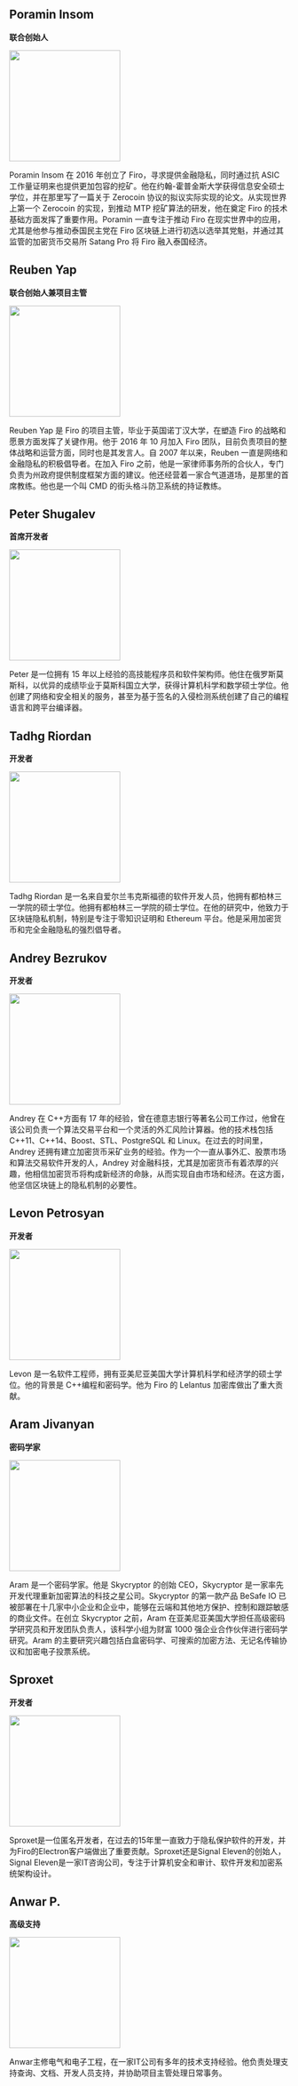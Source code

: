 ## Poramin Insom

**联合创始人**

<img src="https://img.chainnews.com/material/images/e63cfa988ccb51629bb95ac765c3546b_gJEGjJ5.png" width="200">

Poramin Insom 在 2016 年创立了 Firo，寻求提供金融隐私，同时通过抗 ASIC 工作量证明来也提供更加包容的挖矿。他在约翰-霍普金斯大学获得信息安全硕士学位，并在那里写了一篇关于 Zerocoin 协议的拟议实际实现的论文。从实现世界上第一个 Zerocoin 的实现，到推动 MTP 挖矿算法的研发，他在奠定 Firo 的技术基础方面发挥了重要作用。Poramin 一直专注于推动 Firo 在现实世界中的应用，尤其是他参与推动泰国民主党在 Firo 区块链上进行初选以选举其党魁，并通过其监管的加密货币交易所 Satang Pro 将 Firo 融入泰国经济。

## Reuben Yap

**联合创始人兼项目主管**

<img src="https://img.chainnews.com/material/images/e63cfa988ccb51629bb95ac765c3546b_zeiHkTz.png" width="200">

Reuben Yap 是 Firo 的项目主管，毕业于英国诺丁汉大学，在塑造 Firo 的战略和愿景方面发挥了关键作用。他于 2016 年 10 月加入 Firo 团队，目前负责项目的整体战略和运营方面，同时也是其发言人。自 2007 年以来，Reuben 一直是网络和金融隐私的积极倡导者。在加入 Firo 之前，他是一家律师事务所的合伙人，专门负责为州政府提供制度框架方面的建议。他还经营着一家合气道道场，是那里的首席教练。他也是一个叫 CMD 的街头格斗防卫系统的持证教练。

## Peter Shugalev

**首席开发者**

<img src="https://img.chainnews.com/material/images/e63cfa988ccb51629bb95ac765c3546b_GIcxc8r.png" width="200">

Peter 是一位拥有 15 年以上经验的高技能程序员和软件架构师。他住在俄罗斯莫斯科，以优异的成绩毕业于莫斯科国立大学，获得计算机科学和数学硕士学位。他创建了网络和安全相关的服务，甚至为基于签名的入侵检测系统创建了自己的编程语言和跨平台编译器。

## Tadhg Riordan

**开发者**

<img src="https://img.chainnews.com/material/images/e63cfa988ccb51629bb95ac765c3546b_AAinMBW.png" width="200">

Tadhg Riordan 是一名来自爱尔兰韦克斯福德的软件开发人员，他拥有都柏林三一学院的硕士学位。他拥有都柏林三一学院的硕士学位。在他的研究中，他致力于区块链隐私机制，特别是专注于零知识证明和 Ethereum 平台。他是采用加密货币和完全金融隐私的强烈倡导者。

## Andrey Bezrukov

**开发者**

<img src="https://img.chainnews.com/material/images/e63cfa988ccb51629bb95ac765c3546b_GfwOGfu.png" width="200">

Andrey 在 C++方面有 17 年的经验，曾在德意志银行等著名公司工作过，他曾在该公司负责一个算法交易平台和一个灵活的外汇风险计算器。他的技术栈包括 C++11、C++14、Boost、STL、PostgreSQL 和 Linux。在过去的时间里，Andrey 还拥有建立加密货币采矿业务的经验。作为一个一直从事外汇、股票市场和算法交易软件开发的人，Andrey 对金融科技，尤其是加密货币有着浓厚的兴趣，他相信加密货币将构成新经济的命脉，从而实现自由市场和经济。在这方面，他坚信区块链上的隐私机制的必要性。

## Levon Petrosyan

**开发者**

<img src="https://img.chainnews.com/material/images/e63cfa988ccb51629bb95ac765c3546b_FeX1Ynf.png" width="200">

Levon 是一名软件工程师，拥有亚美尼亚美国大学计算机科学和经济学的硕士学位。他的背景是 C++编程和密码学。他为 Firo 的 Lelantus 加密库做出了重大贡献。

## Aram Jivanyan

**密码学家**

<img src="https://img.chainnews.com/material/images/e63cfa988ccb51629bb95ac765c3546b_MnN3zmQ.png" width="200">

Aram 是一个密码学家。他是 Skycryptor 的创始 CEO，Skycryptor 是一家率先开发代理重新加密算法的科技之星公司。Skycryptor 的第一款产品 BeSafe IO 已被部署在十几家中小企业和企业中，能够在云端和其他地方保护、控制和跟踪敏感的商业文件。在创立 Skycryptor 之前，Aram 在亚美尼亚美国大学担任高级密码学研究员和开发团队负责人，该科学小组为财富 1000 强企业合作伙伴进行密码学研究。Aram 的主要研究兴趣包括白盒密码学、可搜索的加密方法、无记名传输协议和加密电子投票系统。

## Sproxet

**开发者**

<img src="https://img.chainnews.com/material/images/e63cfa988ccb51629bb95ac765c3546b_6vS1PEF.png" width="200">

Sproxet是一位匿名开发者，在过去的15年里一直致力于隐私保护软件的开发，并为Firo的Electron客户端做出了重要贡献。Sproxet还是Signal Eleven的创始人，Signal Eleven是一家IT咨询公司，专注于计算机安全和审计、软件开发和加密系统架构设计。

## Anwar P.

**高级支持**

<img src="https://img.chainnews.com/material/images/e63cfa988ccb51629bb95ac765c3546b_UbJPQJc.png" width="200">

Anwar主修电气和电子工程，在一家IT公司有多年的技术支持经验。他负责处理支持查询、文档、开发人员支持，并协助项目主管处理日常事务。
